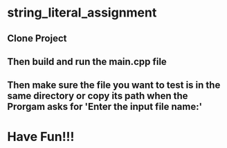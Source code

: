 # string_literal_assignment

## Clone Project

## Then build and run the main.cpp file

## Then make sure the file you want to test is in the same directory or copy its path when the Prorgam asks for 'Enter the input file name:'


# Have Fun!!!
 

